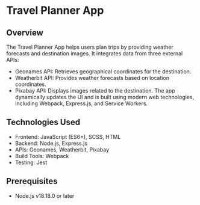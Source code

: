# Travel Planner App
## Overview

The Travel Planner App helps users plan trips by providing weather forecasts and destination images. It integrates data from three external APIs:
+ Geonames API: Retrieves geographical coordinates for the destination.
+ Weatherbit API: Provides weather forecasts based on location coordinates.
+ Pixabay API: Displays images related to the destination.
The app dynamically updates the UI and is built using modern web technologies, including Webpack, Express.js, and Service Workers.

## Technologies Used
+ Frontend: JavaScript (ES6+), SCSS, HTML
+ Backend: Node.js, Express.js
+ APIs: Geonames, Weatherbit, Pixabay
+ Build Tools: Webpack
+ Testing: Jest

## Prerequisites
- Node.js v18.18.0 or later

